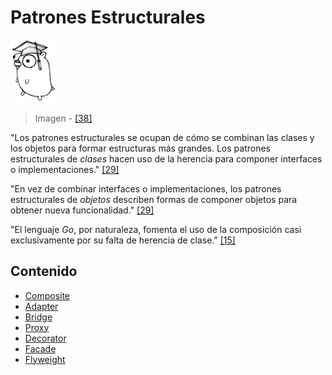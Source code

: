 # Patrones Estructurales

![](/assets/doc.png)

> Imagen - [\[38\]](/recursos.md)

"Los patrones estructurales se ocupan de cómo se combinan las clases y los objetos para formar estructuras más grandes. Los patrones estructurales de *clases* hacen uso de la herencia para componer interfaces o implementaciones." [\[29\]](/recursos.md)

"En vez de combinar interfaces o implementaciones, los patrones estructurales de *objetos* describen formas de componer objetos para obtener nueva funcionalidad." [\[29\]](/recursos.md)

"El lenguaje _Go_, por naturaleza, fomenta el uso de la composición casi exclusivamente por su falta de herencia de clase." [\[15\]](/recursos.md)

## Contenido

* [Composite](composite.md)
* [Adapter](adapter.md)
* [Bridge](bridge.md)
* [Proxy](proxy.md)
* [Decorator](decorator.md)
* [Facade](facade.md)
* [Flyweight](flyweight.md)
